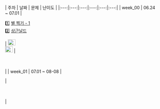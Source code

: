 | 주차 | 날짜 | 문제 | 난이도 |
|:---:|:---:|:---:|:---:|:---:|:---:|
| week_00 | 06.24 ~ 07.01 | <p align=left> 1️⃣ [별 찍기 - 1](https://www.acmicpc.net/problem/2438) <br> 2️⃣ [상근날드](https://www.acmicpc.net/problem/5543) </p> | <img height="20px" width="25px" src="https://static.solved.ac/tier_small/1.svg"/> <br> <img height="20px" width="25px" src="https://static.solved.ac/tier_small/2.svg"/> | <br><br><br><br> |
| week_01 | 07.01 ~ 08-08 | <p align=left> | <br><br><br><br> |
